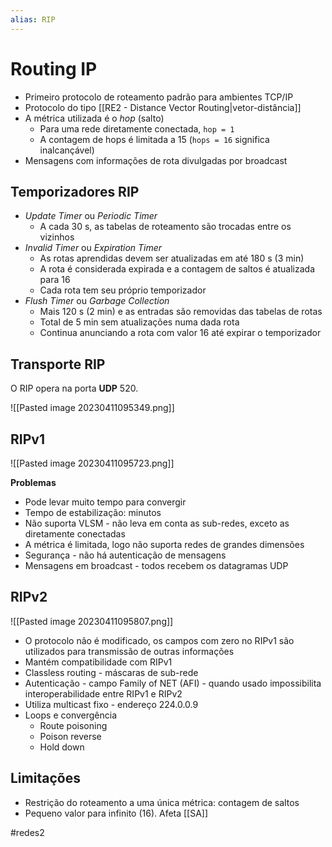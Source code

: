 ```yaml
---
alias: RIP
---
```


# Routing IP

- Primeiro protocolo de roteamento padrão para ambientes TCP/IP
- Protocolo do tipo [[RE2 - Distance Vector Routing|vetor-distância]]
- A métrica utilizada é o *hop* (salto)
	- Para uma rede diretamente conectada, `hop = 1`
	- A contagem de hops é limitada a 15 (`hops = 16` significa inalcançável)
- Mensagens com informações de rota divulgadas por broadcast

## Temporizadores RIP

- *Update Timer* ou *Periodic Timer*
	- A cada 30 s, as tabelas de roteamento são trocadas entre os vizinhos
- *Invalid Timer* ou *Expiration Timer*
	- As rotas aprendidas devem ser atualizadas em até 180 s (3 min)
	- A rota é considerada expirada e a contagem de saltos é atualizada para 16
	- Cada rota tem seu próprio temporizador
- *Flush Timer* ou *Garbage Collection*
	- Mais 120 s (2 min) e as entradas são removidas das tabelas de rotas
	- Total de 5 min sem atualizações numa dada rota
	- Continua anunciando a rota com valor 16 até expirar o temporizador

## Transporte RIP

O RIP opera na porta **UDP** 520.

![[Pasted image 20230411095349.png]]

## RIPv1

![[Pasted image 20230411095723.png]]

**Problemas**

- Pode levar muito tempo para convergir
- Tempo de estabilização: minutos
- Não suporta VLSM - não leva em conta as sub-redes, exceto as diretamente conectadas
- A métrica é limitada, logo não suporta redes de grandes dimensões
- Segurança - não há autenticação de mensagens
- Mensagens em broadcast - todos recebem os datagramas UDP

## RIPv2

![[Pasted image 20230411095807.png]]

- O protocolo não é modificado, os campos com zero no RIPv1 são utilizados para transmissão de outras informações
- Mantém compatibilidade com RIPv1
- Classless routing - máscaras de sub-rede
- Autenticação - campo Family of NET (AFI) - quando usado impossibilita interoperabilidade entre RIPv1 e RIPv2
- Utiliza multicast fixo - endereço 224.0.0.9
- Loops e convergência
	- Route poisoning
	- Poison reverse
	- Hold down

## Limitações

- Restrição do roteamento a uma única métrica: contagem de saltos
- Pequeno valor para infinito (16). Afeta [[SA]]

#redes2


